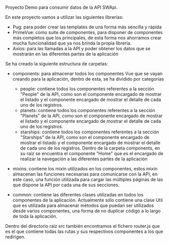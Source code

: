 Proyecto Demo para consumir datos de la API SWApi.

En este proyecto vamos a utilizar las siguientes librerías:
- Pug: para poder crear las templates de una forma más sencilla y rápida
- PrimeVue: como suite de componentes, para disponer de componentes más completos que los principales, de esta forma
nos ahorramos crear mucha funcionalidad que ya nos brinda la propia librería.
- Axios: para las llamadas a la API y poder obtener los datos que se mostrarán en las diferentes partes de la aplicación

Se ha creado la siguiente estructura de carpetas:
- components: para almacenar todos los componentes Vue que se vayan creando para la aplicación, dentro de esta, se ha dividido por categorías
    - people: contiene todos los componentes referentes a la sección "People" de la API, como son el componente encargado de mostrar el listado y el componente encargado de mostrar el detalle de cada uno de los registros.
    - planets: contiene todos los componentes referentes a la sección "Planets" de la API, como son el componente encargado de mostrar el listado y el componente encargado de mostrar el detalle de cada uno de los registros.
    - starships: contiene todos los componentes referentes a la sección "Starships" de la API, como son el componente encargado de mostrar el listado y el componente encargado de mostrar el detalle de cada uno de los registros.
Dentro de la carpeta components, en su raíz se encuentra el componente "Home" que es el encargado de realizar la navegación a las diferentes partes de la aplicación

- mixins: contiene los mixin utilizados en los componentes, estos mixin almacenan las funciones necesarias para comunicarse con la API, en este caso, una función utilizada para cargar las múltiples páginas de las que dispone la API por cada una de sus secciones.

- common: contiene las diferentes clases utilizadas en todos los componentes de la aplicación. Actualmente sólo contiene una clase Util que es utilizada para almacenar métodos que puedan ser utilizados desde varios componentes, una forma de no duplicar código a lo largo de toda la aplicación.

Dentro del directorio raíz src también encontramos el fichero router.js que es el que contiene todas las rutas y sus respectivos componentes a los que redirigen.